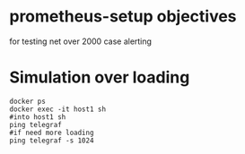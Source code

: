 # prometheus-setup objectives
for testing net over 2000 case alerting

# Simulation over loading
<pre><code>docker ps
docker exec -it host1 sh
#into host1 sh
ping telegraf
#if need more loading
ping telegraf -s 1024</code></pre>
